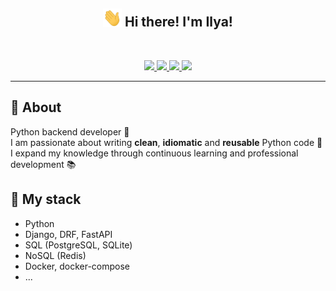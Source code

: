 <!-- Heading -->
<h2 align="center">
    <img src = "src/hand.gif"
         width = 30px>
    Hi there! I'm Ilya!
</h2>
<br>
<!-- Badges -->
<p align="center">
  <a href="https://www.linkedin.com/in/i-kazakov/">
        <img src="https://img.shields.io/badge/linkedin-0077B5.svg?style=for-the-badge&logo=linkedin&logoColor=white"/>
  </a>
  
  <a href="mailto:kazzilacareer@gmail.com?subject=[GitHub]%20🔥%20Contact%20us&body=Hi%20Ilya%2C%0A%0AI%27m%20coming%20to%20you%20today%20after%20seeing%20your%20GitHub%20profile%20for%20...">
    <img src="https://img.shields.io/badge/e‑mail-D14836.svg?style=for-the-badge&logo=GMail&logoColor=white"/>
  </a>
  
  <a href="https://mrkazzila.github.io/resume/">
    <img src="https://img.shields.io/badge/resume-cv?style=for-the-badge&logo=readme&logoColor=white">
  </a>
  
  <a href="https://mrkazzila.github.io/portfolio/">
    <img src="https://img.shields.io/badge/portfolio-my?style=for-the-badge&logo=awesomelists&logoColor=white&color=E4405F">
  </a>

</p>

<hr>


<!-- About section -->
## 💬 About

Python backend developer 🐍<br>
I am passionate about writing **clean**, **idiomatic** and **reusable** Python code 🌱 <br>
I expand my knowledge through continuous learning and professional development 📚


<!-- Stack section -->
## 🧠 My stack

- Python
- Django, DRF, FastAPI
- SQL (PostgreSQL, SQLite)
- NoSQL (Redis)
- Docker, docker-compose
- ...
